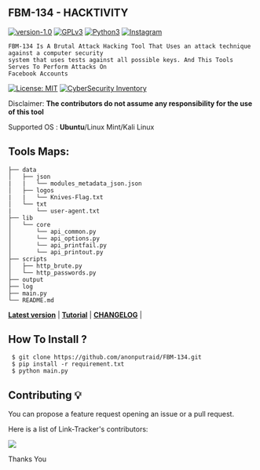 ## FBM-134 - HACKTIVITY

[![version-1.0](https://img.shields.io/badge/version-1.0-blue)]()
[![GPLv3](https://img.shields.io/badge/license-GPLv3-blue)](https://img.shields.io/badge/license-GPLv3-blue)
[![Python3](https://img.shields.io/badge/language-Python3-red)](https://img.shields.io/badge/language-Python3-red)
[![Instagram](https://img.shields.io/badge/Instagram-Account-blue)](https://www.instagram.com/anonputraid/)

```
FBM-134 Is A Brutal Attack Hacking Tool That Uses an attack technique against a computer security 
system that uses tests against all possible keys. And This Tools Serves To Perform Attacks On 
Facebook Accounts
```
[![License: MIT](https://img.shields.io/badge/Check-Youtube-red.svg)](https://youtu.be/JCqup2Vmaz8)
[![CyberSecurity Inventory](https://img.shields.io/badge/HACTIVITY-FF5050_flat.svg)](https://youtu.be/JCqup2Vmaz8)

Disclaimer: **The contributors do not assume any responsibility for the use of this tool**

Supported OS : **Ubuntu**/Linux Mint/Kali Linux

## Tools Maps:

```text
├── data
│   ├── json
|   |   └── modules_metadata_json.json
│   ├── logos
|   |   └── Knives-Flag.txt
│   └── txt
|       └── user-agent.txt
├── lib
│   └── core
│       └── api_common.py
│       └── api_options.py
│       └── api_printfail.py
│       └── api_printout.py
├── scripts
│   ├── http_brute.py
│   └── http_passwords.py
├── output
├── log
├── main.py
└── README.md

```
[**Latest version**](https://github.com/anonputraid/FBM-134/releases/tag/0.1) |
[**Tutorial**]() |
[**CHANGELOG**]() |

## How To Install ?
```text
 $ git clone https://github.com/anonputraid/FBM-134.git
 $ pip install -r requirement.txt
 $ python main.py
```

## Contributing 💡

You can propose a feature request opening an issue or a pull request.

Here is a list of Link-Tracker's contributors:

<a href="https://github.com/anonputraid/FBM-134/graphs/contributors">
  <img src="https://contributors-img.web.app/image?repo=anonputraid/FBM-134" />
</a>

Thanks You 
